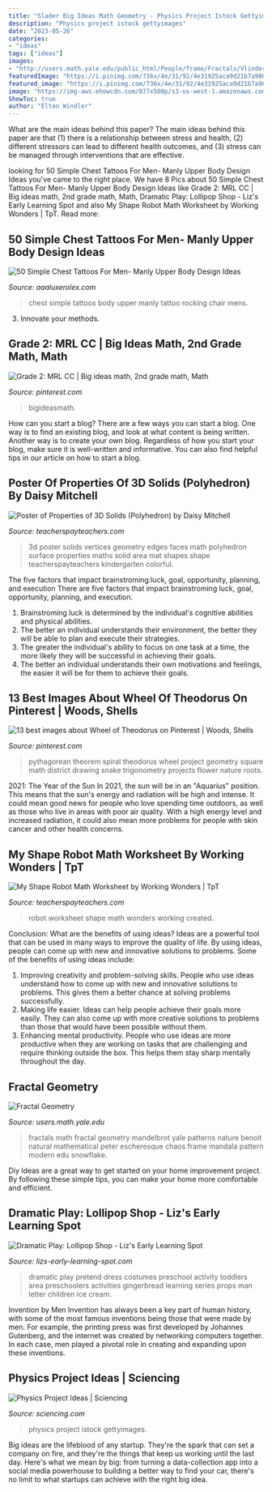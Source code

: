 ```yaml
---
title: "Slader Big Ideas Math Geometry - Physics Project Istock Gettyimages"
description: "Physics project istock gettyimages"
date: "2023-05-26"
categories:
- "ideas"
tags: ["ideas"]
images:
- "http://users.math.yale.edu/public_html/People/frame/Fractals/Vlinders.gif"
featuredImage: "https://i.pinimg.com/736x/4e/31/92/4e31925aca9d21b7a980fa9e6ca3ea50.jpg"
featured_image: "https://i.pinimg.com/736x/4e/31/92/4e31925aca9d21b7a980fa9e6ca3ea50.jpg"
image: "https://img-aws.ehowcdn.com/877x500p/s3-us-west-1.amazonaws.com/contentlab.studiod/getty/0aaf42d422ef4aaf8025d96c27b17f51"
ShowToc: true
author: "Elton Windler"
---
```



What are the main ideas behind this paper?
The main ideas behind this paper are that (1) there is a relationship between stress and health, (2) different stressors can lead to different health outcomes, and (3) stress can be managed through interventions that are effective.

	

		
looking for 50 Simple Chest Tattoos For Men- Manly Upper Body Design Ideas you've came to the right place. We have 8 Pics about 50 Simple Chest Tattoos For Men- Manly Upper Body Design Ideas like Grade 2: MRL CC | Big ideas math, 2nd grade math, Math, Dramatic Play: Lollipop Shop - Liz&#039;s Early Learning Spot and also My Shape Robot Math Worksheet by Working Wonders | TpT. Read more:
		
    
## 50 Simple Chest Tattoos For Men- Manly Upper Body Design Ideas

<img loading=lazy src="https://aaaluxerolex.com/images/50_simple_chest_tattoos_for_men-_manly_upper_body_design_ideas_26.jpg" onerror="this.onerror=null;this.src='https://tse1.mm.bing.net/th?id=OIP.ry7AWv5mGzKYXBKezQCv6AHaHa&amp;pid=15.1';" alt="50 Simple Chest Tattoos For Men- Manly Upper Body Design Ideas">

_Source: aaaluxerolex.com_

>chest simple tattoos body upper manly tattoo rocking chair mens. 

	

3. Innovate your methods.

    
## Grade 2: MRL CC | Big Ideas Math, 2nd Grade Math, Math

<img loading=lazy src="https://i.pinimg.com/736x/4e/31/92/4e31925aca9d21b7a980fa9e6ca3ea50.jpg" onerror="this.onerror=null;this.src='https://tse4.mm.bing.net/th?id=OIP.dpjCEDWKo44H2bbgHeQfAwAAAA&amp;pid=15.1';" alt="Grade 2: MRL CC | Big ideas math, 2nd grade math, Math">

_Source: pinterest.com_

>bigideasmath. 

	

How can you start a blog?
There are a few ways you can start a blog. One way is to find an existing blog, and look at what content is being written. Another way is to create your own blog. Regardless of how you start your blog, make sure it is well-written and informative. You can also find helpful tips in our article on how to start a blog.

    
## Poster Of Properties Of 3D Solids (Polyhedron) By Daisy Mitchell

<img loading=lazy src="https://ecdn.teacherspayteachers.com/thumbitem/Poster-of-Properties-of-3D-Solids-Polyhedron-1345702595/original-282055-1.jpg" onerror="this.onerror=null;this.src='https://tse2.mm.bing.net/th?id=OIP.wCJrMeJA5tcSrApuiahq2wAAAA&amp;pid=15.1';" alt="Poster of Properties of 3D Solids (Polyhedron) by Daisy Mitchell">

_Source: teacherspayteachers.com_

>3d poster solids vertices geometry edges faces math polyhedron surface properties maths solid area mat shapes shape teacherspayteachers kindergarten colorful. 

	

The five factors that impact brainstroming:luck, goal, opportunity, planning, and execution
There are five factors that impact brainstroming luck, goal, opportunity, planning, and execution. 
1. Brainstroming luck is determined by the individual's cognitive abilities and physical abilities. 
2. The better an individual understands their environment, the better they will be able to plan and execute their strategies. 
3. The greater the individual's ability to focus on one task at a time, the more likely they will be successful in achieving their goals. 
4. The better an individual understands their own motivations and feelings, the easier it will be for them to achieve their goals. 

    
## 13 Best Images About Wheel Of Theodorus On Pinterest | Woods, Shells

<img loading=lazy src="https://s-media-cache-ak0.pinimg.com/736x/cf/ba/28/cfba28a94bd1897aa805186594a5f154--pythagorean-theorem-trigonometry.jpg" onerror="this.onerror=null;this.src='https://tse4.mm.bing.net/th?id=OIP.0_a9a335sR6fMNVW1D8chAHaKJ&amp;pid=15.1';" alt="13 best images about Wheel of Theodorus on Pinterest | Woods, Shells">

_Source: pinterest.com_

>pythagorean theorem spiral theodorus wheel project geometry square math district drawing snake trigonometry projects flower nature roots. 

	

2021: The Year of the Sun
In 2021, the sun will be in an "Aquarius" position. This means that the sun's energy and radiation will be high and intense. It could mean good news for people who love spending time outdoors, as well as those who live in areas with poor air quality. With a high energy level and increased radiation, it could also mean more problems for people with skin cancer and other health concerns.

    
## My Shape Robot Math Worksheet By Working Wonders | TpT

<img loading=lazy src="https://ecdn.teacherspayteachers.com/thumbitem/My-Shape-Robot-Math-Worksheet-3160705-1500873713/original-3160705-1.jpg" onerror="this.onerror=null;this.src='https://tse3.mm.bing.net/th?id=OIP.yF352TeQ8byMws2UgGj7-gAAAA&amp;pid=15.1';" alt="My Shape Robot Math Worksheet by Working Wonders | TpT">

_Source: teacherspayteachers.com_

>robot worksheet shape math wonders working created. 

	

Conclusion: What are the benefits of using ideas?
Ideas are a powerful tool that can be used in many ways to improve the quality of life. By using ideas, people can come up with new and innovative solutions to problems. Some of the benefits of using ideas include: 
1) Improving creativity and problem-solving skills. People who use ideas understand how to come up with new and innovative solutions to problems. This gives them a better chance at solving problems successfully. 
2) Making life easier. Ideas can help people achieve their goals more easily. They can also come up with more creative solutions to problems than those that would have been possible without them. 
3) Enhancing mental productivity. People who use ideas are more productive when they are working on tasks that are challenging and require thinking outside the box. This helps them stay sharp mentally throughout the day.

    
## Fractal Geometry

<img loading=lazy src="http://users.math.yale.edu/public_html/People/frame/Fractals/Vlinders.gif" onerror="this.onerror=null;this.src='https://tse4.mm.bing.net/th?id=OIP.veBM4G9jeUU2AJJMj9apDgHaHE&amp;pid=15.1';" alt="Fractal Geometry">

_Source: users.math.yale.edu_

>fractals math fractal geometry mandelbrot yale patterns nature benoit natural mathematical peter escheresque chaos frame mandala pattern modern edu snowflake. 

	

Diy Ideas are a great way to get started on your home improvement project. By following these simple tips, you can make your home more comfortable and efficient.

    
## Dramatic Play: Lollipop Shop - Liz&#039;s Early Learning Spot

<img loading=lazy src="https://www.lizs-early-learning-spot.com/wp-content/uploads/2015/09/Dramatic-Play-Series.png" onerror="this.onerror=null;this.src='https://tse1.mm.bing.net/th?id=OIP.ibCvsoGZuiHIUSuoPPRjAQHaLH&amp;pid=15.1';" alt="Dramatic Play: Lollipop Shop - Liz&#039;s Early Learning Spot">

_Source: lizs-early-learning-spot.com_

>dramatic play pretend dress costumes preschool activity toddlers area preschoolers activities gingerbread learning series props man letter children ice cream. 

	

Invention by Men
Invention has always been a key part of human history, with some of the most famous inventions being those that were made by men. For example, the printing press was first developed by Johannes Gutenberg, and the internet was created by networking computers together. In each case, men played a pivotal role in creating and expanding upon these inventions.

    
## Physics Project Ideas | Sciencing

<img loading=lazy src="https://img-aws.ehowcdn.com/877x500p/s3-us-west-1.amazonaws.com/contentlab.studiod/getty/0aaf42d422ef4aaf8025d96c27b17f51" onerror="this.onerror=null;this.src='https://tse3.mm.bing.net/th?id=OIP.yhdxDOHSqG014I1IRUghqwHaEO&amp;pid=15.1';" alt="Physics Project Ideas | Sciencing">

_Source: sciencing.com_

>physics project istock gettyimages. 

	

Big ideas are the lifeblood of any startup. They're the spark that can set a company on fire, and they're the things that keep us working until the last day. Here's what we mean by big: from turning a data-collection app into a social media powerhouse to building a better way to find your car, there's no limit to what startups can achieve with the right big idea.

